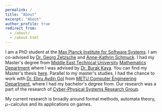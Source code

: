 ```yaml
---
permalink: /
title: "About"
excerpt: "About"
author_profile: true
redirect_from: 
  - /about/
  - /about.html
---
```


I am a PhD student at the [Max Planck Institute for Software Systems](https://www.mpi-sws.org/). I am co-advised by [Dr. Georg Zetzsche](http://zetzsche.xyz) and [Anne-Kathrin Schmuck](https://wp.mpi-sws.org/akschmuck/). I had my Master's degree from [Middle East Technical University](https://www.metu.edu.tr) [Mathematics Department](https://math.metu.edu.tr) where I was advised by [Dr. Burak Kaya](https://blog.metu.edu.tr/burakk/). You can find my Master's thesis [here](https://open.metu.edu.tr/bitstream/handle/11511/89646/12625986.pdf). Parallel to my master's studies, I had the chance to work with [Dr. Ebru Aydin Gol](https://cps.ceng.metu.edu.tr/people/ebru-aydin-gol/) from [METU Computer Engineering Department](https://ceng.metu.edu.tr), where I had my bachelor's degree from. Our research was a part of the research of [Cyber-Physical Systems Research Group](https://cps.ceng.metu.edu.tr). 

 My current research is broadly around formal methods, automata theory, $\mu-$calculus and its applications on games.
